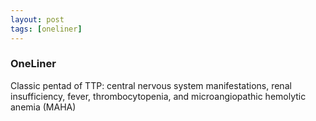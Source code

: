 ```yaml
---
layout: post
tags: [oneliner]
---
```



### OneLiner

Classic pentad of TTP: central nervous system manifestations, renal insufficiency, fever, thrombocytopenia, and microangiopathic hemolytic anemia (MAHA)
